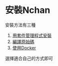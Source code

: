 # 安裝Nchan

安裝方法有三種

1. [用套件管理程式安裝](/yong-tao-jian-guan-li-cheng-shi-an-zhuang.md)
2. [編譯原始碼](/bian-yi-yuan-shi-ma.md)
3. [使用Docker](/shi-yong-docker-qi-dong.md)

選擇適合自己的方式即可



